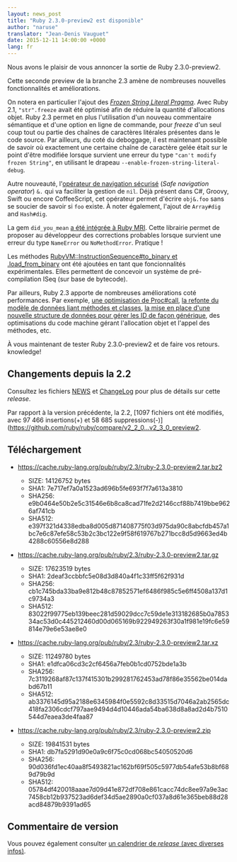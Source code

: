```yaml
---
layout: news_post
title: "Ruby 2.3.0-preview2 est disponible"
author: "naruse"
translator: "Jean-Denis Vauguet"
date: 2015-12-11 14:00:00 +0000
lang: fr
---
```


Nous avons le plaisir de vous annoncer la sortie de Ruby 2.3.0-preview2.

Cette seconde preview de la branche 2.3 amène de nombreuses nouvelles
fonctionnalités et améliorations.

On notera en particulier l'ajout des [*Frozen String Literal
Pragma*](https://bugs.ruby-lang.org/issues/11473). Avec Ruby 2.1,
`"str".freeze` avait été optimisé afin de réduire la quantité d'allocations
objet. Ruby 2.3 permet en plus l'utilisation d'un nouveau commentaire sémantique
et d'une option en ligne de commande, pour *freeze* d'un seul coup tout ou
partie des chaînes de caractères litérales présentes dans le code source. Par
ailleurs, du coté du deboggage, il est maintenant possible de savoir où
exactement une certaine chaîne de caractère gelée était sur le point d'être
modifiée lorsque survient une erreur du type `"can't modify frozen String"`, en
utilisant le drapeau `--enable-frozen-string-literal-debug`.

Autre nouveauté, l'[opérateur de navigation sécurisé](https://bugs.ruby-lang.org/issues/11537)
(*Safe navigation operator*) `&.` qui va faciliter la gestion de `nil`. Déjà
présent dans C#, Groovy, Swift ou encore CoffeeScript, cet opérateur permet
d'écrire `obj&.foo` sans se soucier de savoir si `foo` existe. À noter
également, l'ajout de `Array#dig` and `Hash#dig`.

La gem `did_you_mean` [a été intégrée à Ruby MRI](https://bugs.ruby-lang.org/issues/11252).
Cette librairie permet de proposer au développeur des corrections probables
lorsque survient une erreur du type `NameError` ou `NoMethodError`. Pratique !

Les méthodes [RubyVM::InstructionSequence#to_binary et .load_from_binary](https://bugs.ruby-lang.org/issues/11788)
ont été ajoutées en tant que foncionnalités expérimentales. Elles permettent de
concevoir un système de pré-compilation ISeq (sur base de bytecode).

Par ailleurs, Ruby 2.3 apporte de nombreuses améliorations coté performances.
Par exemple,
[une optimisation de Proc#call](https://bugs.ruby-lang.org/issues/11569),
[la refonte du modèle de données liant méthodes et classes](https://bugs.ruby-lang.org/issues/11278),
[la mise en place d'une nouvelle structure de données pour gérer les ID de façon générique](https://bugs.ruby-lang.org/issues/11420),
des optimisations du code machine gérant l'allocation objet et l'appel des méthodes, etc.

À vous maintenant de tester Ruby 2.3.0-preview2 et de faire vos retours.
knowledge!

## Changements depuis la 2.2

Consultez les fichiers [NEWS](https://github.com/ruby/ruby/blob/v2_3_0_preview2/NEWS)
et [ChangeLog](https://github.com/ruby/ruby/blob/v2_3_0_preview2/ChangeLog)
pour plus de détails sur cette *release*.

Par rapport à la version précédente, la 2.2, [1097 fichiers ont été modifiés,
avec 97 466 insertions(+) et 58 685 suppressions(-)](https://github.com/ruby/ruby/compare/v2_2_0...v2_3_0_preview2.

## Téléchargement

* <https://cache.ruby-lang.org/pub/ruby/2.3/ruby-2.3.0-preview2.tar.bz2>

  * SIZE:   14126752 bytes
  * SHA1:   7e717ef7a0a1523ad696b5fe693f7f7a613a3810
  * SHA256: e9b0464e50b2e5c31546e6b8ca8cad71fe2d2146ccf88b7419bbe9626af741cb
  * SHA512: e397f321d4338edba8d005d871408775f03d975da90c8abcfdb457a1bc7e6c87efe58c53b2c3bc122e9f58f619767b271bcc8d5d9663ed4b4288c60556e8d288

* <https://cache.ruby-lang.org/pub/ruby/2.3/ruby-2.3.0-preview2.tar.gz>

  * SIZE:   17623519 bytes
  * SHA1:   2deaf3ccbbfc5e08d3d840a4f1c33ff5f62f931d
  * SHA256: cb1c745bda33ba9e812b48c87852571ef6486f985c5e6ff4508a137d1c9734a3
  * SHA512: 83022f99775eb139beec281d59029dcc7c59de1e313182685b0a785334ac53d0c445212460d00d065169b922949263f30a1f981e19fc6e59814e79e6e53ae8e0

* <https://cache.ruby-lang.org/pub/ruby/2.3/ruby-2.3.0-preview2.tar.xz>

  * SIZE:   11249780 bytes
  * SHA1:   e1dfca06cd3c2cf6456a7feb0b1cd0752bde1a3b
  * SHA256: 7c3119268af87c137f415301b299281762453ad78f86e35562be014dabd67b11
  * SHA512: ab3376145d95a2188e6345984f0e5592c8d33515d7046a2ab2565dc418fa2306cdcf797aae9494d4d10446ada54ba638d8a8ad2d4b7510544d7eaea3de4faa87

* <https://cache.ruby-lang.org/pub/ruby/2.3/ruby-2.3.0-preview2.zip>

  * SIZE:   19841531 bytes
  * SHA1:   db7fa5291d90e0a9c6f75c0cd068bc54050520d6
  * SHA256: 90d036fd1ec40aa8f5493821ac162bf69f505c5977db54afe53b8bf689d79b9d
  * SHA512: 05784df420018aaae7d09d41e872df708e861cacc74dc8ee97a9e3ac7458cb12b937523ad6def34d5ae2890a0cf037a8d61e365beb88d28acd84879b9391ad65

## Commentaire de version

Vous pouvez également consulter [un calendrier de *release* (avec diverses infos)](https://bugs.ruby-lang.org/projects/ruby-trunk/wiki/ReleaseEngineering23).
